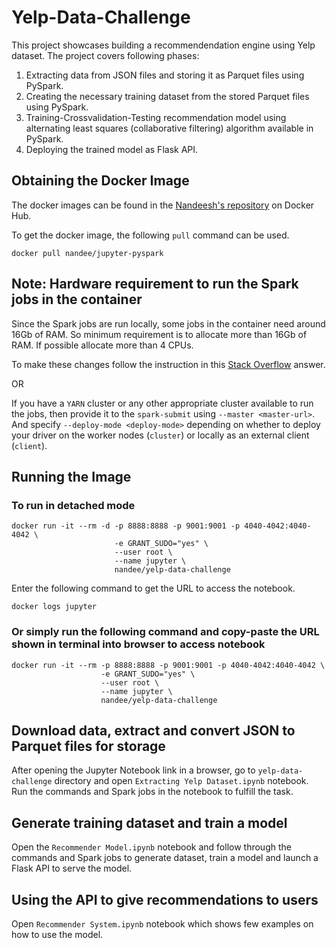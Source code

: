 # Yelp-Data-Challenge

This project showcases building a recommendendation engine using Yelp dataset.
The project covers following phases:
1. Extracting data from JSON files and storing it as Parquet files using PySpark.
2. Creating the necessary training dataset from the stored Parquet files using PySpark.
3. Training-Crossvalidation-Testing recommendation model using alternating least squares (collaborative filtering) algorithm available in PySpark.
4. Deploying the trained model as Flask API.

## Obtaining the Docker Image

The docker images can be found in the [Nandeesh's repository](https://hub.docker.com/r/nandee/yelp-data-challenge) on Docker Hub.

To get the docker image, the following `pull` command can be used.

    docker pull nandee/jupyter-pyspark

## Note: Hardware requirement to run the Spark jobs in the container
Since the Spark jobs are run locally, some jobs in the container need around 16Gb of RAM. So minimum requirement is to allocate more than 16Gb of RAM.
If possible allocate more than 4 CPUs.

To make these changes follow the instruction in this [Stack Overflow](https://stackoverflow.com/a/44533437/3323084) answer.

OR

If you have a `YARN` cluster or any other appropriate cluster available to run the jobs, then provide it to the `spark-submit` using `--master <master-url>`.
And specify `--deploy-mode <deploy-mode>` depending on whether to deploy your driver on the worker nodes (`cluster`) or locally as an external client (`client`).


## Running the Image

### To run in detached mode

	docker run -it --rm -d -p 8888:8888 -p 9001:9001 -p 4040-4042:4040-4042 \
	                       -e GRANT_SUDO="yes" \
	                       --user root \
	                       --name jupyter \
	                       nandee/yelp-data-challenge

Enter the following command to get the URL to access the notebook.

	docker logs jupyter


### Or simply run the following command and copy-paste the URL shown in terminal into browser to access notebook

	docker run -it --rm -p 8888:8888 -p 9001:9001 -p 4040-4042:4040-4042 \
	                    -e GRANT_SUDO="yes" \
	                    --user root \
	                    --name jupyter \
	                    nandee/yelp-data-challenge

## Download data, extract and convert JSON to Parquet files for storage

After opening the Jupyter Notebook link in a browser, go to `yelp-data-challenge` directory and open `Extracting Yelp Dataset.ipynb` notebook.
Run the commands and Spark jobs in the notebook to fulfill the task.

## Generate training dataset and train a model

Open the `Recommender Model.ipynb` notebook and follow through the commands and Spark jobs to generate dataset, train a model and launch a Flask API to serve the model.

## Using the API to give recommendations to users

Open `Recommender System.ipynb` notebook which shows few examples on how to use the model.